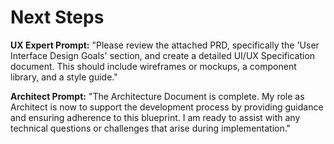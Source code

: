 # **Next Steps**

**UX Expert Prompt:**
"Please review the attached PRD, specifically the 'User Interface Design Goals' section, and create a detailed UI/UX Specification document. This should include wireframes or mockups, a component library, and a style guide."

**Architect Prompt:**
"The Architecture Document is complete. My role as Architect is now to support the development process by providing guidance and ensuring adherence to this blueprint. I am ready to assist with any technical questions or challenges that arise during implementation."

```
